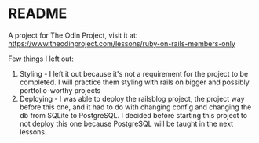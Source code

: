 # README

A project for The Odin Project, visit it at: https://www.theodinproject.com/lessons/ruby-on-rails-members-only

Few things I left out:
1. Styling - I left it out because it's not a requirement for the project to be completed. I will practice them styling with rails on bigger and possibly portfolio-worthy projects
1. Deploying - I was able to deploy the railsblog project, the project way before this one, and it had to do with changing config and changing the db from SQLite to PostgreSQL. I decided before starting this project to not deploy this one because PostgreSQL will be taught in the next lessons.